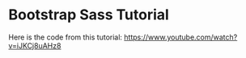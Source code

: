 # Bootstrap Sass Tutorial

Here is the code from this tutorial: https://www.youtube.com/watch?v=iJKCj8uAHz8
